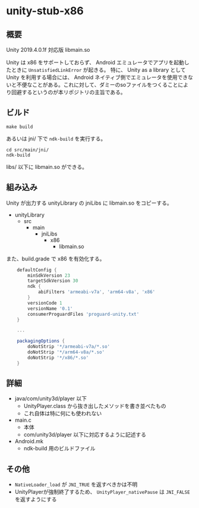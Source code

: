 # unity-stub-x86

## 概要

Unity 2019.4.0.1f 対応版 libmain.so

Unity は x86 をサポートしておらず、 Android エミュレータでアプリを起動したときに `UnsatisfiedLinkError` が起きる。 特に、 Unity as a library として Unity を利用する場合には、 Android ネイティブ側でエミュレータを使用できないと不便なことがある。これに対して、ダミーのsoファイルをつくることにより回避するというのが本リポジトリの主旨である。

## ビルド

```
make build
```

あるいは jni/ 下で `ndk-build` を実行する。

```
cd src/main/jni/
ndk-build
```

libs/ 以下に libmain.so ができる。

## 組み込み

Unity が出力する unityLibrary の jniLibs に libmain.so をコピーする。

- unityLibrary
    - src
        - main
            - jniLibs
                - x86
                    - libmain.so

また、build.grade で x86 を有効化する。

```gradle
    defaultConfig {
        minSdkVersion 23
        targetSdkVersion 30
        ndk {
            abiFilters 'armeabi-v7a', 'arm64-v8a', 'x86'
        }
        versionCode 1
        versionName '0.1'
        consumerProguardFiles 'proguard-unity.txt'
    }

    ...

    packagingOptions {
        doNotStrip '*/armeabi-v7a/*.so'
        doNotStrip '*/arm64-v8a/*.so'
        doNotStrip '*/x86/*.so'
    }
```

## 詳細

- java/com/unity3d/player 以下
    - UnityPlayer.class から抜き出したメソッドを書き並べたもの
    - これ自体は特に何にも使われない
- main.c
    - 本体
    - com/unity3d/player 以下に対応するように記述する
- Android.mk
    - ndk-build 用のビルドファイル

## その他

- `NativeLoader_load` が `JNI_TRUE` を返すべきかは不明
- UnityPlayerが強制終了するため、 `UnityPlayer_nativePause` は `JNI_FALSE` を返すようにする
